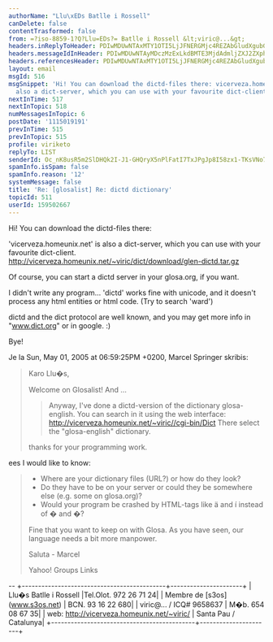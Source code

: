 ```yaml
---
authorName: "Llu\xEDs Batlle i Rossell"
canDelete: false
contentTrasformed: false
from: =?iso-8859-1?Q?Llu=EDs?= Batlle i Rossell &lt;viric@...&gt;
headers.inReplyToHeader: PDIwMDUwNTAxMTY1OTI5LjJFNERGMjc4REZAbGludXgubG9jYWw+
headers.messageIdInHeader: PDIwMDUwNTAyMDczMzExLkdBMTE3MjdAdmljZXJ2ZXphLmhvbWV1bml4Lm5ldD4=
headers.referencesHeader: PDIwMDUwNTAxMTY1OTI5LjJFNERGMjc4REZAbGludXgubG9jYWw+
layout: email
msgId: 516
msgSnippet: 'Hi! You can download the dictd-files there: vicerveza.homeunix.net is
  also a dict-server, which you can use with your favourite dict-client. '
nextInTime: 517
nextInTopic: 518
numMessagesInTopic: 6
postDate: '1115019191'
prevInTime: 515
prevInTopic: 515
profile: viriketo
replyTo: LIST
senderId: Oc_nK8usR5m2SlDHQk2I-J1-GHQryX5nPlFatI7TxJPgJp8I58zx1-TKsVNo7kLlwJWN4YzGlVjUqGeCYMjtsiQcd0KR63OqahZr6_IYzioBKQMG5ng_TPaRMFcGjGurIZsugADSZ_Pv9mUIzXLZ
spamInfo.isSpam: false
spamInfo.reason: '12'
systemMessage: false
title: 'Re: [glosalist] Re: dictd dictionary'
topicId: 511
userId: 159502667
---
```


Hi!
You can download the dictd-files there:

'vicerveza.homeunix.net' is also a dict-server, which you can use with your
favourite dict-client.
http://vicerveza.homeunix.net/~viric/dict/download/glen-dictd.tar.gz

Of course, you can start a dictd server in your glosa.org, if you want.

I didn't write any program... 'dictd' works fine with unicode, and it doesn't
process any html entities or html code. (Try to search 'ward')

dictd and the dict protocol are well known, and you may get more info in
"www.dict.org" or in google. :)

Bye!

Je la Sun, May 01, 2005 at 06:59:25PM +0200, Marcel Springer skribis:
> 
> Karo Llu�s, 
> 
> Welcome on Glosalist!  And ... 
> 
>  > Anyway, I've done a dictd-version of the dictionary
>  > glosa-english. You can search in it using the web interface: 
>  > http://vicerveza.homeunix.net/~viric//cgi-bin/Dict
>  > There select the "glosa-english" dictionary.
> 
> thanks for your programming work. 
> 
ees I would like to know: 
> - Where are your dictionary files (URL?) or how do they look? 
> - Do they have to be on your server or could they be somewhere else
>     (e.g. some on glosa.org)? 
> - Would your program be crashed by HTML-tags like ä and í
>     instead of � and �? 
> 
> Fine that you want to keep on with Glosa.  As you have seen, our
> language needs a bit more manpower. 
> 
> Saluta - Marcel 
> 
> 
> 
> 
> 
>  
> Yahoo! Groups Links
> 
> 
> 
>  
> 
> 
> 

-- 
+--------------------------------------------+----------------------+
| Llu�s Batlle i Rossell                     |Tel.Olot. 972 26 71 24|
| Membre de [s3os] (www.s3os.net)            |    BCN.  93 16 22 680|
| viric@... / ICQ# 9658637            |    M�b.  654 08 67 35|
| web: http://vicerveza.homeunix.net/~viric/ | Santa Pau / Catalunya|
+--------------------------------------------+----------------------+

